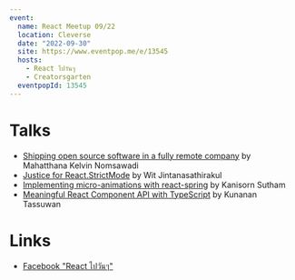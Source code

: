 ```yaml
---
event:
  name: React Meetup 09/22
  location: Cleverse
  date: "2022-09-30"
  site: https://www.eventpop.me/e/13545
  hosts:
    - React ไปวันๆ
    - Creatorsgarten
  eventpopId: 13545
---
```


# Talks

- [Shipping open source software in a fully remote company](https://youtu.be/IVwBbhHOvSQ) by Mahatthana Kelvin Nomsawadi
- [Justice for React.StrictMode](https://youtu.be/yvfsIaj6WVM) by Wit Jintanasathirakul
- [Implementing micro-animations with react-spring](https://youtu.be/iFBxlPXrZRo) by Kanisorn Sutham
- [Meaningful React Component API with TypeScript](https://youtu.be/-lZ5ndZhu8c) by Kunanan Tassuwan

# Links

- [Facebook "React ไปวันๆ"](https://www.facebook.com/devMasterSomeday/)

